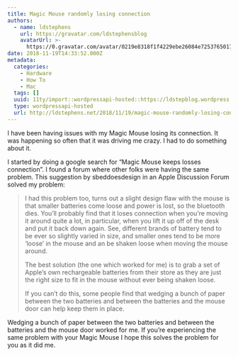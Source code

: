 ```yaml
---
title: Magic Mouse randomly losing connection
authors:
  - name: ldstephens
    url: https://gravatar.com/ldstephensblog
    avatarUrl: >-
      https://0.gravatar.com/avatar/0219e8318f1f4229ebe26084e7253765017f43ca0c631be37dc6d0b8ad6e40a4?s=96&d=identicon&r=G
date: 2018-11-19T14:33:52.000Z
metadata:
  categories:
    - Hardware
    - How To
    - Mac
  tags: []
  uuid: 11ty/import::wordpressapi-hosted::https://ldstepblog.wordpress.com/?p=1627
  type: wordpressapi-hosted
  url: http://ldstephens.net/2018/11/19/magic-mouse-randomly-losing-connection/
---
```

I have been having issues with my Magic Mouse losing its connection. It was happening so often that it was driving me crazy. I had to do something about it.

I started by doing a google search for “Magic Mouse keeps losses connection”. I found a forum where other folks were having the same problem. This suggestion by sbeddoesdesign in an Apple Discussion Forum solved my problem:

> I had this problem too, turns out a slight design flaw with the mouse is that smaller batteries come loose and power is lost, so the bluetooth dies. You’ll probably find that it loses connection when you’re moving it around quite a lot, in particular, when you lift it up off of the desk and put it back down again. See, different brands of battery tend to be ever so slightly varied in size, and smaller ones tend to be more ‘loose’ in the mouse and an be shaken loose when moving the mouse around.
> 
> The best solution (the one which worked for me) is to grab a set of Apple’s own rechargeable batteries from their store as they are just the right size to fit in the mouse without ever being shaken loose.
> 
> If you can’t do this, some people find that wedging a bunch of paper between the two batteries and between the batteries and the mouse door can help keep them in place.

Wedging a bunch of paper between the two batteries and between the batteries and the mouse door worked for me. If you’re experiencing the same problem with your Magic Mouse I hope this solves the problem for you as it did me.